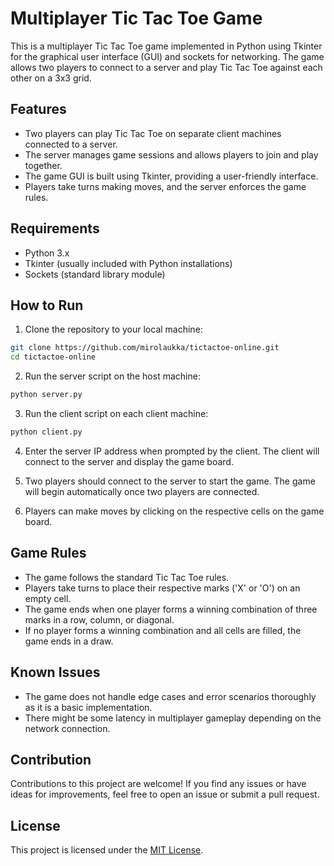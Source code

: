 
# Multiplayer Tic Tac Toe Game

This is a multiplayer Tic Tac Toe game implemented in Python using Tkinter for the graphical user interface (GUI) and sockets for networking. The game allows two players to connect to a server and play Tic Tac Toe against each other on a 3x3 grid.

## Features

- Two players can play Tic Tac Toe on separate client machines connected to a server.
- The server manages game sessions and allows players to join and play together.
- The game GUI is built using Tkinter, providing a user-friendly interface.
- Players take turns making moves, and the server enforces the game rules.

## Requirements

- Python 3.x
- Tkinter (usually included with Python installations)
- Sockets (standard library module)

## How to Run

1. Clone the repository to your local machine:

```bash
git clone https://github.com/mirolaukka/tictactoe-online.git
cd tictactoe-online
```

2. Run the server script on the host machine:

```bash
python server.py
```

3. Run the client script on each client machine:

```bash
python client.py
```

4. Enter the server IP address when prompted by the client. The client will connect to the server and display the game board.

5. Two players should connect to the server to start the game. The game will begin automatically once two players are connected.

6. Players can make moves by clicking on the respective cells on the game board.

## Game Rules

- The game follows the standard Tic Tac Toe rules.
- Players take turns to place their respective marks ('X' or 'O') on an empty cell.
- The game ends when one player forms a winning combination of three marks in a row, column, or diagonal.
- If no player forms a winning combination and all cells are filled, the game ends in a draw.

## Known Issues

- The game does not handle edge cases and error scenarios thoroughly as it is a basic implementation.
- There might be some latency in multiplayer gameplay depending on the network connection.

## Contribution

Contributions to this project are welcome! If you find any issues or have ideas for improvements, feel free to open an issue or submit a pull request.

## License

This project is licensed under the [MIT License](LICENSE).
